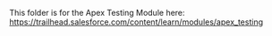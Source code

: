 This folder is for the Apex Testing Module here:  
https://trailhead.salesforce.com/content/learn/modules/apex_testing


